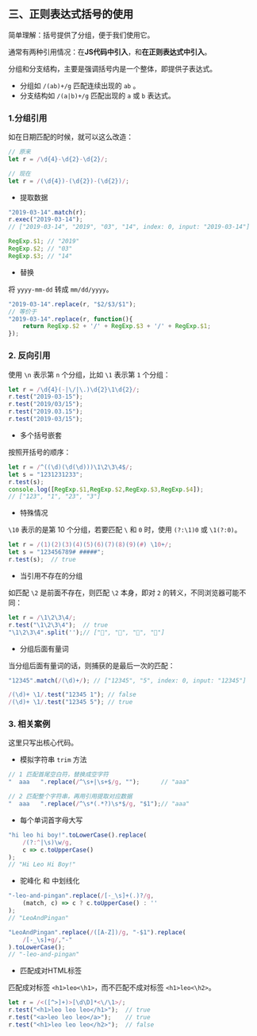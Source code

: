 ## 三、正则表达式括号的使用

简单理解：括号提供了分组，便于我们使用它。   

通常有两种引用情况：在**JS代码中引入**，和**在正则表达式中引入**。   

分组和分支结构，主要是强调括号内是一个整体，即提供子表达式。   

* 分组如 `/(ab)+/g` 匹配连续出现的 `ab`  。  
* 分支结构如 `/(a|b)+/g` 匹配出现的 `a` 或 `b` 表达式。  

### 1.分组引用

如在日期匹配的时候，就可以这么改造：   
```js
// 原来
let r = /\d{4}-\d{2}-\d{2}/;

// 现在
let r = /(\d{4})-(\d{2})-(\d{2})/;
```

* 提取数据

```js
"2019-03-14".match(r);
r.exec("2019-03-14");
// ["2019-03-14", "2019", "03", "14", index: 0, input: "2019-03-14"]

RegExp.$1; // "2019"
RegExp.$2; // "03"
RegExp.$3; // "14"
```

* 替换

将 `yyyy-mm-dd` 转成 `mm/dd/yyyy`。
```js
"2019-03-14".replace(r, "$2/$3/$1");
// 等价于
"2019-03-14".replace(r, function(){
    return RegExp.$2 + '/' + RegExp.$3 + '/' + RegExp.$1;
});
```

### 2. 反向引用

使用 `\n` 表示第 `n` 个分组，比如 `\1` 表示第 `1` 个分组：   

```js
let r = /\d{4}(-|\/|\.)\d{2}\1\d{2}/;
r.test("2019-03-15");
r.test("2019/03/15");
r.test("2019.03.15");
r.test("2019-03/15");
```

* 多个括号嵌套

按照开括号的顺序：   

```js
let r = /^((\d)(\d(\d)))\1\2\3\4$/;
let s = "1231231233";
r.test(s);
console.log([RegExp.$1,RegExp.$2,RegExp.$3,RegExp.$4]);
// ["123", "1", "23", "3"]
```

* 特殊情况

`\10` 表示的是第 10 个分组，若要匹配 `\` 和 `0` 时，使用 `(?:\1)0` 或 `\1(?:0)`。   

```js
let r = /(1)(2)(3)(4)(5)(6)(7)(8)(9)(#) \10+/;
let s = "123456789# #####";
r.test(s);  // true
```

* 当引用不存在的分组

如匹配 `\2` 是前面不存在，则匹配 `\2` 本身，即对 `2` 的转义，不同浏览器可能不同：   
```js
let r = /\1\2\3\4/;
r.test("\1\2\3\4");  // true
"\1\2\3\4".split('');// ["", "", "", ""]
```

* 分组后面有量词

当分组后面有量词的话，则捕获的是最后一次的匹配：   
```js
"12345".match(/(\d)+/); // ["12345", "5", index: 0, input: "12345"]

/(\d)+ \1/.test("12345 1"); // false
/(\d)+ \1/.test("12345 5"); // true
```

### 3. 相关案例

这里只写出核心代码。 

* 模拟字符串 `trim` 方法
  
```js
// 1 匹配首尾空白符，替换成空字符
"  aaa   ".replace(/^\s+|\s+$/g, "");      // "aaa"

// 2 匹配整个字符串，再用引用提取对应数据
"  aaa   ".replace(/^\s*(.*?)\s*$/g, "$1");// "aaa"
```

* 每个单词首字母大写

```js
"hi leo hi boy!".toLowerCase().replace(
    /(?:^|\s)\w/g, 
    c => c.toUpperCase()
);
// "Hi Leo Hi Boy!"
```

* 驼峰化 和 中划线化

```js
"-leo-and-pingan".replace(/[-_\s]+(.)?/g,
    (match, c) => c ? c.toUpperCase() : ''
);
// "LeoAndPingan"

"LeoAndPingan".replace(/([A-Z])/g, "-$1").replace(
    /[-_\s]+g/,"-"
).toLowerCase();
// "-leo-and-pingan"
```

* 匹配成对HTML标签

匹配成对标签 `<h1>leo<\h1>`，而不匹配不成对标签 `<h1>leo<\h2>`。 
```js
let r = /<([^>]+)>[\d\D]*<\/\1>/;
r.test("<h1>leo leo leo</h1>");  // true
r.test("<a>leo leo leo</a>");    // true
r.test("<h1>leo leo leo</h2>");  // false
```